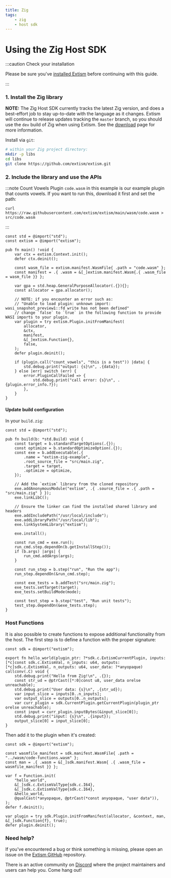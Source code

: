 ```yaml
---
title: Zig
tags:
    - zig
    - host sdk
---
```


# Using the Zig Host SDK

:::caution Check your installation

Please be sure you've [installed Extism](/docs/install) before continuing with this guide.

:::

### 1. Install the Zig library
**NOTE:** The Zig Host SDK currently tracks the latest Zig version, and does a best-effort job
to stay up-to-date with the language as it changes. Extism will continue to release updates tracking
the `master` branch, so you should use the `dev` build of Zig when using Extism. See the [download](https://ziglang.org/download/) 
page for more information.

Install via `git`:
```sh
# within your Zig project directory:
mkdir -p libs
cd libs
git clone https://github.com/extism/extism.git
```

### 2. Include the library and use the APIs

:::note Count Vowels Plugin
`code.wasm` in this example is our example plugin that counts vowels. If you want to run this, download it first and set the path:

```
curl https://raw.githubusercontent.com/extism/extism/main/wasm/code.wasm > src/code.wasm
```
:::

```zig title=src/main.zig
const std = @import("std");
const extism = @import("extism");

pub fn main() !void {
    var ctx = extism.Context.init();
    defer ctx.deinit();

    const wasm_file = extism.manifest.WasmFile{ .path = "code.wasm" };
    const manifest = .{ .wasm = &[_]extism.manifest.Wasm{.{ .wasm_file = wasm_file }} };

    var gpa = std.heap.GeneralPurposeAllocator(.{}){};
    const allocator = gpa.allocator();

    // NOTE: if you encounter an error such as: 
    // "Unable to load plugin: unknown import: wasi_snapshot_preview1::fd_write has not been defined"
    // change `false` to `true` in the following function to provide WASI imports to your plugin.
    var plugin = try extism.Plugin.initFromManifest(
        allocator,
        &ctx,
        manifest,
        &[_]extism.Function{},
        false,
    );
    defer plugin.deinit();

    if (plugin.call("count_vowels", "this is a test")) |data| {
        std.debug.print("output: {s}\n", .{data});
    } else |err| switch (err) {
        error.PluginCallFailed => {
            std.debug.print("call error: {s}\n", .{plugin.error_info.?});
        },
    }
}
```

#### Update build configuration

In your `build.zig`:

```zig title=build.zig
const std = @import("std");

pub fn build(b: *std.Build) void {
    const target = b.standardTargetOptions(.{});
    const optimize = b.standardOptimizeOption(.{});
    const exe = b.addExecutable(.{
        .name = "extism-zig-example", 
        .root_source_file = "src/main.zig",
        .target = target,
        .optimize = optimize,
    });

    // Add the `extism` library from the cloned repository
    exe.addAnonymousModule("extism", .{ .source_file = .{ .path = "src/main.zig" } });
    exe.linkLibC();
    
    // Ensure the linker can find the installed shared library and headers
    exe.addIncludePath("/usr/local/include");
    exe.addLibraryPath("/usr/local/lib");
    exe.linkSystemLibrary("extism");
    
    exe.install();

    const run_cmd = exe.run();
    run_cmd.step.dependOn(b.getInstallStep());
    if (b.args) |args| {
        run_cmd.addArgs(args);
    }

    const run_step = b.step("run", "Run the app");
    run_step.dependOn(&run_cmd.step);

    const exe_tests = b.addTest("src/main.zig");
    exe_tests.setTarget(target);
    exe_tests.setBuildMode(mode);

    const test_step = b.step("test", "Run unit tests");
    test_step.dependOn(&exe_tests.step);
}
```

### Host Functions

It is also possible to create functions to expose additional functionality from the host. The first step
is to define a function with the proper signature:

```zig
const sdk = @import("extism");

export fn hello_world(plugin_ptr: ?*sdk.c.ExtismCurrentPlugin, inputs: [*c]const sdk.c.ExtismVal, n_inputs: u64, outputs: [*c]sdk.c.ExtismVal, n_outputs: u64, user_data: ?*anyopaque) callconv(.C) void {
    std.debug.print("Hello from Zig!\n", .{});
    const str_ud = @ptrCast([*:0]const u8, user_data orelse unreachable);
    std.debug.print("User data: {s}\n", .{str_ud});
    var input_slice = inputs[0..n_inputs];
    var output_slice = outputs[0..n_outputs];
    var curr_plugin = sdk.CurrentPlugin.getCurrentPlugin(plugin_ptr orelse unreachable);
    const input = curr_plugin.inputBytes(&input_slice[0]);
    std.debug.print("input: {s}\n", .{input});
    output_slice[0] = input_slice[0];
}
```

Then add it to the plugin when it's created: 

```zig
const sdk = @import("extism");

const wasmfile_manifest = sdk.manifest.WasmFile{ .path = "../wasm/code-functions.wasm" };
const man = .{ .wasm = &[_]sdk.manifest.Wasm{ .{ .wasm_file = wasmfile_manifest }} };

var f = Function.init(
    "hello_world",
    &[_]sdk.c.ExtismValType{sdk.c.I64},
    &[_]sdk.c.ExtismValType{sdk.c.I64},
    &hello_world,
    @qualCast(*anyopaque, @ptrCast(*const anyopaque, "user data")),
);
defer f.deinit();

var plugin = try sdk.Plugin.initFromManifest(allocator, &context, man, &[_]sdk.Function{f}, true);
defer plugin.deinit();
```

### Need help?

If you've encountered a bug or think something is missing, please open an issue on the [Extism GitHub](https://github.com/extism/extism) repository.

There is an active community on [Discord](https://discord.gg/cx3usBCWnc) where the project maintainers and users can help you. Come hang out!

